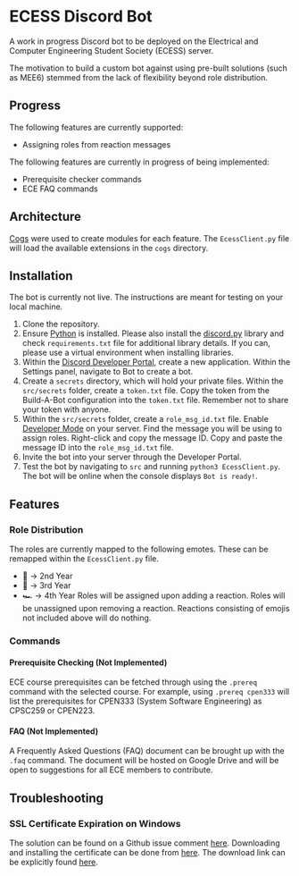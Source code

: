 # ECESS Discord Bot
A work in progress Discord bot to be deployed on the Electrical and Computer Engineering Student Society (ECESS) server. 

The motivation to build a custom bot against using pre-built solutions (such as MEE6) stemmed from the lack of flexibility beyond role distribution. 

## Progress
The following features are currently supported:
- Assigning roles from reaction messages

The following features are currently in progress of being implemented:
- Prerequisite checker commands
- ECE FAQ commands

## Architecture
[Cogs](https://discordpy.readthedocs.io/en/latest/ext/commands/cogs.html) were used to create modules for each feature. The `EcessClient.py` file will load the available extensions in the `cogs` directory.

## Installation
The bot is currently not live. The instructions are meant for testing on your local machine.
1. Clone the repository.
2. Ensure [Python](https://www.python.org/) is installed. Please also install the [discord.py](https://discordpy.readthedocs.io/en/latest/intro.html#installing) library and check `requirements.txt` file for additional library details. If you can, please use a virtual environment when installing libraries.
3. Within the [Discord Developer Portal](https://discord.com/developers/applications), create a new application. Within the Settings panel, navigate to Bot to create a bot.
4. Create a `secrets` directory, which will hold your private files. Within the `src/secrets` folder, create a `token.txt` file. Copy the token from the Build-A-Bot configuration into the `token.txt` file. Remember not to share your token with anyone.
5. Within the `src/secrets` folder, create a `role_msg_id.txt` file. Enable [Developer Mode](https://discordia.me/en/developer-mode) on your server. Find the message you will be using to assign roles. Right-click and copy the message ID. Copy and paste the message ID into the `role_msg_id.txt` file.
6. Invite the bot into your server through the Developer Portal.  
7. Test the bot by navigating to `src` and running `python3 EcessClient.py`. The bot will be online when the console displays `Bot is ready!`.

## Features
### Role Distribution
The roles are currently mapped to the following emotes.
These can be remapped within the `EcessClient.py` file. 
- :red_car: -> 2nd Year
- :blue_car: -> 3rd Year
- :racing_car: -> 4th Year
Roles will be assigned upon adding a reaction. Roles will be unassigned upon removing a reaction. Reactions consisting of emojis not included above will do nothing.

### Commands
#### Prerequisite Checking (Not Implemented)
ECE course prerequisites can be fetched through using the `.prereq` command with the selected course. For example, using `.prereq cpen333` will list the prerequisites for CPEN333 (System Software Engineering) as CPSC259 or CPEN223.

#### FAQ (Not Implemented)
A Frequently Asked Questions (FAQ) document can be brought up with the `.faq` command. The document will be hosted on Google Drive and will be open to suggestions for all ECE members to contribute.

## Troubleshooting
### SSL Certificate Expiration on Windows
The solution can be found on a Github issue comment [here](https://github.com/Rapptz/discord.py/issues/4159#issuecomment-640107584). Downloading and installing the certificate can be done from [here](https://crt.sh/?id=2835394). The download link can be explicitly found [here](https://beans-took-my-kids.reeee.ee/38qB2n.png).
